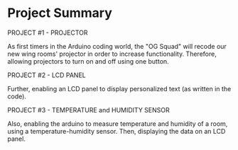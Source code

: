# Project Summary

PROJECT #1 - PROJECTOR

As first timers in the Arduino coding world, the "OG Squad" will recode our new wing rooms' projector in order to increase functionality. Therefore, allowing projectors to turn on and off using one button. 

PROJECT #2 - LCD PANEL

Further, enabling an LCD panel to display personalized text (as written in the code).

PROJECT #3 - TEMPERATURE and HUMIDITY SENSOR

Also, enabling the arduino to measure temperature and humidity of a room, using a temperature-humidity sensor. Then, displaying the data on an LCD panel.
